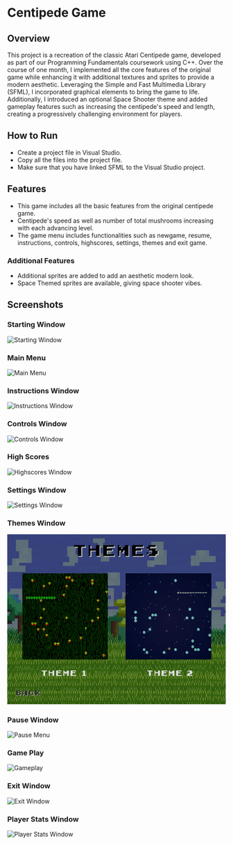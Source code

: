 # Centipede Game
## Overview
This project is a recreation of the classic Atari Centipede game, developed as part of our Programming Fundamentals coursework using C++. Over the course of one month, I implemented all the core features of the original game while enhancing it with additional textures and sprites to provide a modern aesthetic. Leveraging the Simple and Fast Multimedia Library (SFML), I incorporated graphical elements to bring the game to life. Additionally, I introduced an optional Space Shooter theme and added gameplay features such as increasing the centipede's speed and length, creating a progressively challenging environment for players.

## How to Run
- Create a project file in Visual Studio.
- Copy all the files into the project file.
- Make sure that you have linked SFML to the Visual Studio project.

## Features
- This game includes all the basic features from the original centipede game.
- Centipede's speed as well as number of total mushrooms increasing with each advancing level.
- The game menu includes functionalities such as newgame, resume, instructions, controls, highscores, settings, themes and exit game.

### Additional Features
- Additional sprites are added to add an aesthetic modern look.
- Space Themed sprites are available, giving space shooter vibes.

## Screenshots

### Starting Window
![Starting Window](https://github.com/user-attachments/assets/a7b44759-c82a-4aba-aa55-8eff862af52d)

### Main Menu
![Main Menu](https://github.com/user-attachments/assets/63ce4917-abc2-4a18-8ca7-9160bc9d32de)

### Instructions Window
![Instructions Window](https://github.com/user-attachments/assets/427cff9a-5c94-4eaa-b252-3d1b0e48f615)

### Controls Window
![Controls Window](https://github.com/user-attachments/assets/6f0e34aa-2783-4081-9dd8-2533cbb2d9f7)

### High Scores
![Highscores Window](https://github.com/user-attachments/assets/41be30df-f082-4c5f-9a71-f159aba6b124)

### Settings Window
![Settings Window](https://github.com/user-attachments/assets/22b0ee50-9cc8-48cb-ad58-9c7a2f292ea8)

### Themes Window
![Themes Window](https://github.com/ansari-1417/Centipede-Game-Remake/blob/main/Screenshots/Themes%20Window.png)

### Pause Window
![Pause Menu](https://github.com/user-attachments/assets/00d2df45-e16d-4e8e-ada8-33a55d1e05f0)

### Game Play
![Gameplay](https://github.com/user-attachments/assets/b9eda11b-afaf-42e7-a8dc-4f5e1ec7fb31)

### Exit Window
![Exit Window](https://github.com/user-attachments/assets/67781b09-8767-4a58-a2ce-5deb9f3f6f45)

### Player Stats Window
![Player Stats Window](https://github.com/user-attachments/assets/40add446-867e-4df3-bf7c-21cbf11625bb)
